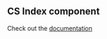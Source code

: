 ## CS Index component
Check out the [documentation](../../../docs/components.md#cs-index-open_file_folder)

